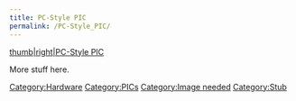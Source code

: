 ```yaml
---
title: PC-Style PIC
permalink: /PC-Style_PIC/
---
```


[thumb|right|PC-Style PIC](/Image:PC-PIC_Front.jpg "wikilink")

More stuff here.

[Category:Hardware](/Category:Hardware "wikilink") [Category:PICs](/Category:PICs "wikilink") [Category:Image needed](/Category:Image_needed "wikilink") [Category:Stub](/Category:Stub "wikilink")